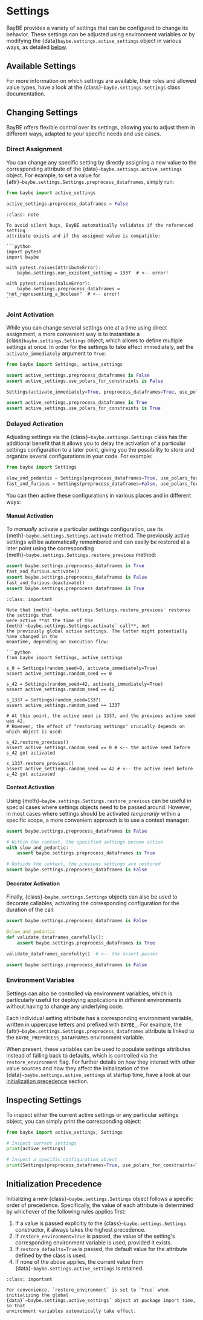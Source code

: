 # Settings

BayBE provides a variety of settings that can be configured to change its behavior.
These settings can be adjusted using environment variables or by modifying the
{data}`baybe.settings.active_settings` object in various ways, as detailed
[below](#changing-settings).

## Available Settings

For more information on which settings are available, their roles and allowed value
types, have a look at the {class}`~baybe.settings.Settings` class documentation.

## Changing Settings

BayBE offers flexible control over its settings, allowing you to adjust them in
different ways, adapted to your specific needs and use cases.
 
### Direct Assignment
You can change any specific setting by directly assigning a new value to the
corresponding attribute of the {data}`~baybe.settings.active_settings` object. For
example, to set a value for {attr}`~baybe.settings.Settings.preprocess_dataframes`,
simply run:

```python
from baybe import active_settings

active_settings.preprocess_dataframes = False
```

````{admonition} Validation
:class: note

To avoid silent bugs, BayBE automatically validates if the referenced setting
attribute exists and if the assigned value is compatible:

```python
import pytest
import baybe

with pytest.raises(AttributeError):
    baybe.settings.non_existent_setting = 1337  # <-- error!

with pytest.raises(ValueError):
    baybe.settings.preprocess_dataframes = "not_representing_a_boolean"  # <-- error!
```
````

### Joint Activation
While you can change several settings one at a time using direct assignment, a more
convenient way is to instantiate a {class}`baybe.settings.Settings` object, which allows
to define multiple settings at once. In order for the settings to take effect
immediately, set the `activate_immediately` argument to
`True`:

```python
from baybe import Settings, active_settings

assert active_settings.preprocess_dataframes is False
assert active_settings.use_polars_for_constraints is False

Settings(activate_immediately=True, preprocess_dataframes=True, use_polars_for_constraints=True)

assert active_settings.preprocess_dataframes is True
assert active_settings.use_polars_for_constraints is True
```

### Delayed Activation
Adjusting settings via the {class}`~baybe.settings.Settings` class has the additional
benefit that it allows you to delay the activation of a particular settings
configuration to a later point, giving you the possibility to store and organize several
configurations in your code. For example:

```python
from baybe import Settings

slow_and_pedantic = Settings(preprocess_dataframes=True, use_polars_for_constraints=False)
fast_and_furious = Settings(preprocess_dataframes=False, use_polars_for_constraints=True)
```

You can then active these configurations in various places and in different ways:

#### Manual Activation
To *manually* activate a particular settings configuration, use its
{meth}`~baybe.settings.Settings.activate` method. The previously active settings will be
automatically remembered and can easily be restored at a later point using the
corresponding {meth}`~baybe.settings.Settings.restore_previous` method:

```python
assert baybe.settings.preprocess_dataframes is True
fast_and_furious.activate()
assert baybe.settings.preprocess_dataframes is False
fast_and_furious.deactivate()
assert baybe.settings.preprocess_dataframes is True
```

```{admonition} Restoring Previous Settings
:class: important

Note that {meth}`~baybe.settings.Settings.restore_previous` restores the settings that
were active **at the time of the {meth}`~baybe.settings.Settings.activate` call**, not
the previously global active settings. The latter might potentially have changed in the
meantime, depending on execution flow:

```python
from baybe import Settings, active_settings

s_0 = Settings(random_seed=0, activate_immediately=True)
assert active_settings.random_seed == 0

s_42 = Settings(random_seed=42, activate_immediately=True)
assert active_settings.random_seed == 42

s_1337 = Settings(random_seed=1337)
assert active_settings.random_seed == 1337

# At this point, the active seed is 1337, and the previous active seed was 42.
# However, the effect of "restoring settings" crucially depends on which object is used:

s_42.restore_previous()
assert active_settings.random_seed == 0 # <-- the active seed before s_42 got activated

s_1337.restore_previous()
assert active_settings.random_seed == 42 # <-- the active seed before s_42 got activated
```

#### Context Activation
Using {meth}`~baybe.settings.Settings.restore_previous` can be useful in special cases
where settings objects need to be passed around. However, in most cases where settings
should be activated *temporarily* within a specific scope, a more convenient approach is
to use a context manager:

```python
assert baybe.settings.preprocess_dataframes is False

# Within the context, the specified settings become active
with slow_and_pedantic:
    assert baybe.settings.preprocess_dataframes is True

# Outside the context, the previous settings are restored
assert baybe.settings.preprocess_dataframes is False
```

#### Decorator Activation
Finally, {class}`~baybe.settings.Settings` objects can also be used to decorate
callables, activating the corresponding configuration for the duration of the call:

```python
assert baybe.settings.preprocess_dataframes is False

@slow_and_pedantic
def validate_dataframes_carefully():
    assert baybe.settings.preprocess_dataframes is True

validate_dataframes_carefully()  # <-- the assert passes

assert baybe.settings.preprocess_dataframes is False
```

### Environment Variables
Settings can also be controlled via environment variables, which is particularly useful
for deploying applications in different environments without having to change any
underlying code. 

Each individual setting attribute has a corresponding environment variable, written in
uppercase letters and prefixed with `BAYBE_`. For example, the
{attr}`~baybe.settings.Settings.preprocess_dataframes` attribute is linked to the
`BAYBE_PREPROCESS_DATAFRAMES` environment variable.

When present, these variables can be used to populate settings attributes instead of
falling back to defaults, which is controlled via the `restore_environment` flag. For
further details on how they interact with other value sources and how they affect the
initialization of the {data}`~baybe.settings.active_settings` at startup time, have a
look at our [initialization precedence](#initialization-precedence) section.


## Inspecting Settings
To inspect either the current active settings or any particular settings object,
you can simply print the corresponding object:

```python
from baybe import active_settings, Settings

# Inspect current settings
print(active_settings)

# Inspect a specific configuration object
print(Settings(preprocess_dataframes=True, use_polars_for_constraints=True))
```

## Initialization Precedence
Initializing a new {class}`~baybe.settings.Settings` object follows a specific order of
precedence. Specifically, the value of each attribute is determined by whichever of the
following rules applies first:

1. If a value is passed explicitly to the {class}`~baybe.settings.Settings` constructor,
   it always takes the highest precedence.
2. If `restore_environment=True` is passed, the value of the setting's corresponding
   environment variable is used, provided it exists.
3. If `restore_defaults=True` is passed, the default value for the attribute defined
   by the class is used.
4. If none of the above applies, the current value from
   {data}`~baybe.settings.active_settings` is retained.

```{admonition} Global Settings Initialization
:class: important

For convenience, `restore_environment` is set to `True` when initializing the global
{data}`~baybe.settings.active_settings` object at package import time, so that
environment variables automatically take effect.
```



